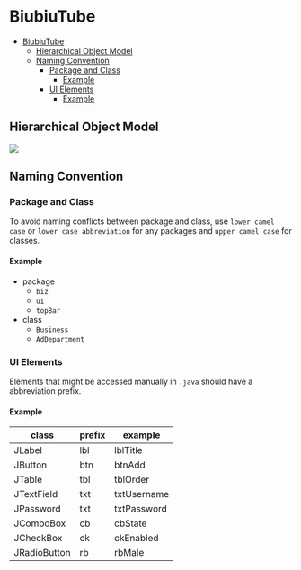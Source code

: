 # BiubiuTube

- [BiubiuTube](#biubiutube)
    - [Hierarchical Object Model](#hierarchical-object-model)
    - [Naming Convention](#naming-convention)
        - [Package and Class](#package-and-class)
            - [Example](#example)
        - [UI Elements](#ui-elements)
            - [Example](#example)

## Hierarchical Object Model
![](https://bytebucket.org/zhongjiehe/aed_assignments/raw/d9227c9007e31b4ba002529cdbc7b799bf61326e/FinalProject/Documents/Model.jpg?token=9b5bb207f54cfdaa6687294c3afc2900776a7a8b)

## Naming Convention
### Package and Class
To avoid naming conflicts between package and class, use `lower camel case` or `lower case abbreviation` for any packages and `upper camel case` for classes.  
#### Example
- package
  - `biz`
  - `ui`
  - `topBar`
- class
    - `Business`
    - `AdDepartment`

### UI Elements
Elements that might be accessed manually in `.java` should have a abbreviation prefix.

#### Example
| class        | prefix | example     |
|--------------|--------|-------------|
| JLabel       | lbl    | lblTitle    |
| JButton      | btn    | btnAdd      |
| JTable       | tbl    | tblOrder    |
| JTextField   | txt    | txtUsername |
| JPassword    | txt    | txtPassword |
| JComboBox    | cb     | cbState     |
| JCheckBox    | ck     | ckEnabled   |
| JRadioButton | rb     | rbMale      |
